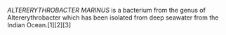 _ALTERERYTHROBACTER MARINUS_ is a bacterium from the genus of Altererythrobacter which has been isolated from deep seawater from the Indian Ocean.[1][2][3]

